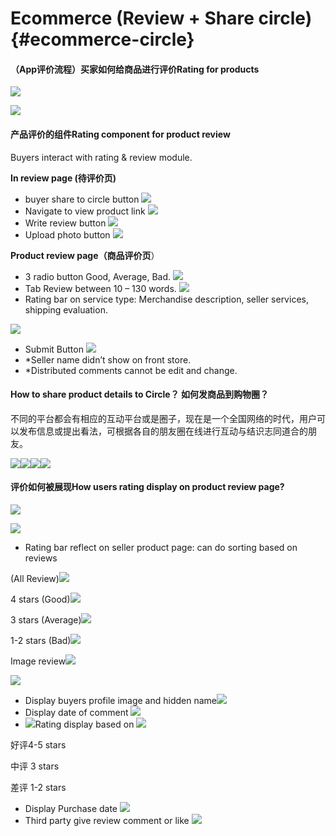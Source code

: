 # Ecommerce \(Review + Share circle\) {#ecommerce-circle}

#### **（App评价流程）买家如何给商品进行评价Rating for products**

![](/assets/1.png)

![](/assets/2.png)

#### 

#### **产品评价的组件Rating component for product review**

Buyers interact with rating & review module.

**In review page \(待评价页\)**

* buyer share to circle button ![](/assets/4.png)
* Navigate to view product link ![](/assets/5.png)
* Write review button ![](/assets/6.png)
* Upload photo button ![](/assets/7.png)

**Product review page（商品评价页**）

* 3 radio button Good, Average, Bad. ![](/assets/8.png)
* Tab Review between 10 – 130 words. ![](/assets/9.png)
* Rating bar on service type: Merchandise description, seller services, shipping evaluation. 

![](/assets/10.png)

* Submit Button ![](/assets/11.png)
* \*Seller name didn’t show on front store.
* \*Distributed comments cannot be edit and change.

#### **How to share product details to Circle？ 如何发商品到购物圈？**

不同的平台都会有相应的互动平台或是圈子，现在是一个全国网络的时代，用户可以发布信息或提出看法，可根据各自的朋友圈在线进行互动与结识志同道合的朋友。

![](/assets/26.png)![](/assets/27.png)![](/assets/28.png)![](/assets/30.png)

#### **评价如何被展现How users rating display on product review page?**

![](/assets/12.png)

![](/assets/13.png)

* Rating bar reflect on seller product page: can do sorting based on reviews

\(All Review\)![](/assets/14.png)

4 stars \(Good\)![](/assets/15.png)

3 stars \(Average\)![](/assets/16.png)

1-2 stars \(Bad\)![](/assets/17.png)

Image review![](/assets/18.png)

![](/assets/19.png)

* Display buyers profile image and hidden name![](/assets/20.png)
* Display date of comment ![](/assets/21.png)
* ![](/assets/22.png)Rating display based on ![](/assets/23.png)

好评4-5 stars

中评 3 stars

差评 1-2 stars

* Display Purchase date ![](/assets/24.png)
* Third party give review comment or like ![](/assets/25.png)



